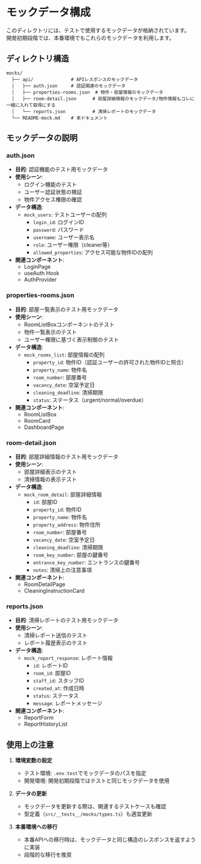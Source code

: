 # モックデータ構成

このディレクトリには、テストで使用するモックデータが格納されています。
開発初期段階では、本番環境でもこれらのモックデータを利用します。

## ディレクトリ構造

```
mocks/
  ├── api/              # APIレスポンスのモックデータ
  │   ├── auth.json     # 認証関連のモックデータ
  │   ├── properties-rooms.json  # 物件・部屋情報のモックデータ
  │   ├── room-detail.json      # 部屋詳細情報のモックデータ/物件情報もコレに一緒に入れて取得にする
  │   └── reports.json          # 清掃レポートのモックデータ
  └── README-mock.md    # 本ドキュメント
```

## モックデータの説明

### auth.json
- **目的**: 認証機能のテスト用モックデータ
- **使用シーン**:
  - ログイン機能のテスト
  - ユーザー認証状態の検証
  - 物件アクセス権限の確認
- **データ構造**:
  - `mock_users`: テストユーザーの配列
    - `login_id`: ログインID
    - `password`: パスワード
    - `username`: ユーザー表示名
    - `role`: ユーザー権限（cleaner等）
    - `allowed_properties`: アクセス可能な物件IDの配列
- **関連コンポーネント**:
  - LoginPage
  - useAuth Hook
  - AuthProvider

### properties-rooms.json
- **目的**: 部屋一覧表示のテスト用モックデータ
- **使用シーン**:
  - RoomListBoxコンポーネントのテスト
  - 物件一覧表示のテスト
  - ユーザー権限に基づく表示制御のテスト
- **データ構造**:
  - `mock_rooms_list`: 部屋情報の配列
    - `property_id`: 物件ID（認証ユーザーの許可された物件IDと照合）
    - `property_name`: 物件名
    - `room_number`: 部屋番号
    - `vacancy_date`: 空室予定日
    - `cleaning_deadline`: 清掃期限
    - `status`: ステータス（urgent/normal/overdue）
- **関連コンポーネント**:
  - RoomListBox
  - RoomCard
  - DashboardPage

### room-detail.json
- **目的**: 部屋詳細情報のテスト用モックデータ
- **使用シーン**:
  - 部屋詳細表示のテスト
  - 清掃情報の表示テスト
- **データ構造**:
  - `mock_room_detail`: 部屋詳細情報
    - `id`: 部屋ID
    - `property_id`: 物件ID
    - `property_name`: 物件名
    - `property_address`: 物件住所
    - `room_number`: 部屋番号
    - `vacancy_date`: 空室予定日
    - `cleaning_deadline`: 清掃期限
    - `room_key_number`: 部屋の鍵番号
    - `entrance_key_number`: エントランスの鍵番号
    - `notes`: 清掃上の注意事項
- **関連コンポーネント**:
  - RoomDetailPage
  - CleaningInstructionCard

### reports.json
- **目的**: 清掃レポートのテスト用モックデータ
- **使用シーン**:
  - 清掃レポート送信のテスト
  - レポート履歴表示のテスト
- **データ構造**:
  - `mock_report_response`: レポート情報
    - `id`: レポートID
    - `room_id`: 部屋ID
    - `staff_id`: スタッフID
    - `created_at`: 作成日時
    - `status`: ステータス
    - `message`: レポートメッセージ
- **関連コンポーネント**:
  - ReportForm
  - ReportHistoryList

## 使用上の注意

1. **環境変数の設定**
   - テスト環境: `.env.test`でモックデータのパスを指定
   - 開発環境: 開発初期段階ではテストと同じモックデータを使用

2. **データの更新**
   - モックデータを更新する際は、関連するテストケースも確認
   - 型定義（`src/__tests__/mocks/types.ts`）も適宜更新

3. **本番環境への移行**
   - 本番APIへの移行時は、モックデータと同じ構造のレスポンスを返すように実装
   - 段階的な移行を推奨 